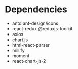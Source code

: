 # Dependencies 

* antd ant-design/icons
* react-redux @reduxjs-toolkit
* axios
* chart.js
* html-react-parser 
* millify
* moment
* react-chart-js-2
